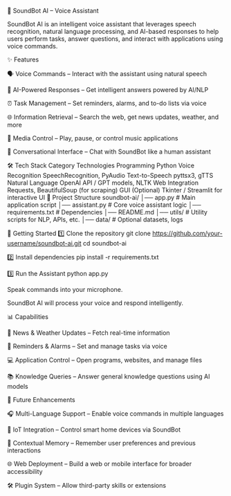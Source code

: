 🎤 SoundBot AI – Voice Assistant

SoundBot AI is an intelligent voice assistant that leverages speech recognition, natural language processing, and AI-based responses to help users perform tasks, answer questions, and interact with applications using voice commands.

✨ Features

🗣 Voice Commands – Interact with the assistant using natural speech

🤖 AI-Powered Responses – Get intelligent answers powered by AI/NLP

⏰ Task Management – Set reminders, alarms, and to-do lists via voice

🌐 Information Retrieval – Search the web, get news updates, weather, and more

🎵 Media Control – Play, pause, or control music applications

💬 Conversational Interface – Chat with SoundBot like a human assistant

🛠 Tech Stack Category Technologies Programming Python Voice Recognition SpeechRecognition, PyAudio Text-to-Speech pyttsx3, gTTS Natural Language OpenAI API / GPT models, NLTK Web Integration Requests, BeautifulSoup (for scraping) GUI (Optional) Tkinter / Streamlit for interactive UI 📂 Project Structure soundbot-ai/ │── app.py # Main application script │── assistant.py # Core voice assistant logic │── requirements.txt # Dependencies │── README.md │── utils/ # Utility scripts for NLP, APIs, etc. │── data/ # Optional datasets, logs

🚀 Getting Started 1️⃣ Clone the repository git clone https://github.com/your-username/soundbot-ai.git cd soundbot-ai

2️⃣ Install dependencies pip install -r requirements.txt

3️⃣ Run the Assistant python app.py

Speak commands into your microphone.

SoundBot AI will process your voice and respond intelligently.

📊 Capabilities

📰 News & Weather Updates – Fetch real-time information

🔔 Reminders & Alarms – Set and manage tasks via voice

💻 Application Control – Open programs, websites, and manage files

📚 Knowledge Queries – Answer general knowledge questions using AI models

🔮 Future Enhancements

🎧 Multi-Language Support – Enable voice commands in multiple languages

📡 IoT Integration – Control smart home devices via SoundBot

🧠 Contextual Memory – Remember user preferences and previous interactions

🌐 Web Deployment – Build a web or mobile interface for broader accessibility

🛠 Plugin System – Allow third-party skills or extensions
